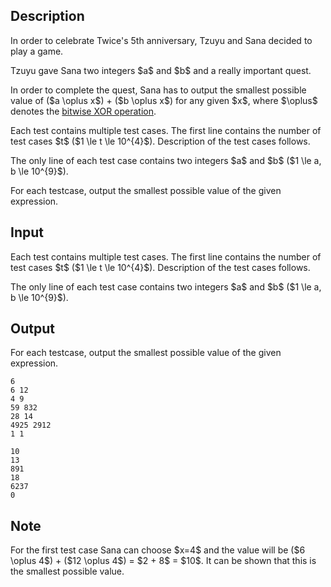 ## Description

<div><p><span class="tex-font-style-it">In order to celebrate Twice's 5th anniversary, Tzuyu and Sana decided to play a game.</span></p><p>Tzuyu gave Sana two integers $a$ and $b$ and a really important quest.</p><p>In order to complete the quest, Sana has to output the smallest possible value of ($a \oplus x$) + ($b \oplus x$) for any given $x$, where $\oplus$ denotes the <a href="http://en.wikipedia.org/wiki/Bitwise_operation#XOR">bitwise XOR operation</a>. </p></div><div class="input-specification"><p>Each test contains multiple test cases. The first line contains the number of test cases $t$ ($1 \le t \le 10^{4}$). Description of the test cases follows.</p><p>The only line of each test case contains two integers $a$ and $b$ ($1 \le a, b \le 10^{9}$).</p></div><div class="output-specification"><p>For each testcase, output the smallest possible value of the given expression.</p></div>

## Input

<p>Each test contains multiple test cases. The first line contains the number of test cases $t$ ($1 \le t \le 10^{4}$). Description of the test cases follows.</p><p>The only line of each test case contains two integers $a$ and $b$ ($1 \le a, b \le 10^{9}$).</p>

## Output

<p>For each testcase, output the smallest possible value of the given expression.</p>





```input1
6
6 12
4 9
59 832
28 14
4925 2912
1 1
```




```output1
10
13
891
18
6237
0
```



## Note

<p>For the first test case Sana can choose $x=4$ and the value will be ($6 \oplus 4$) + ($12 \oplus 4$) = $2 + 8$ = $10$. It can be shown that this is the smallest possible value.</p>
